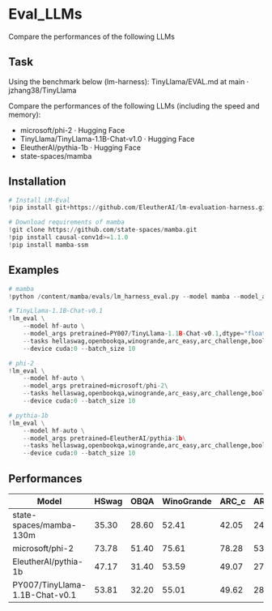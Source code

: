 # Eval_LLMs
Compare the performances of the following LLMs

## Task
Using the benchmark below (lm-harness):
TinyLlama/EVAL.md at main · jzhang38/TinyLlama 

Compare the performances of the following LLMs (including the speed and memory):
- microsoft/phi-2 · Hugging Face
- TinyLlama/TinyLlama-1.1B-Chat-v1.0 · Hugging Face
- EleutherAI/pythia-1b · Hugging Face
- state-spaces/mamba 

## Installation
```python
# Install LM-Eval
!pip install git+https://github.com/EleutherAI/lm-evaluation-harness.git@big-refactor

# Download requirements of mamba 
!git clone https://github.com/state-spaces/mamba.git
!pip install causal-conv1d>=1.1.0
!pip install mamba-ssm
```

## Examples
```python
# mamba
!python /content/mamba/evals/lm_harness_eval.py --model mamba --model_args pretrained=state-spaces/mamba-130m --tasks hellaswag,openbookqa,winogrande,arc_easy,arc_challenge,boolq,piqa --device cuda:0 --batch_size 10 

# TinyLlama-1.1B-Chat-v0.1
!lm_eval \
    --model hf-auto \
    --model_args pretrained=PY007/TinyLlama-1.1B-Chat-v0.1,dtype="float" \
    --tasks hellaswag,openbookqa,winogrande,arc_easy,arc_challenge,boolq,piqa\
    --device cuda:0 --batch_size 10

# phi-2
!lm_eval \
    --model hf-auto \
    --model_args pretrained=microsoft/phi-2\
    --tasks hellaswag,openbookqa,winogrande,arc_easy,arc_challenge,boolq,piqa\
    --device cuda:0 --batch_size 10

# pythia-1b
!lm_eval \
    --model hf-auto \
    --model_args pretrained=EleutherAI/pythia-1b\
    --tasks hellaswag,openbookqa,winogrande,arc_easy,arc_challenge,boolq,piqa\
    --device cuda:0 --batch_size 10
```
## Performances
| Model                                         | HSwag | OBQA | WinoGrande | ARC_c | ARC_e | boolq | piqa | avg   |
|-----------------------------------------------|-------|------|---------|-------|-------|-------|------|-------|
| state-spaces/mamba-130m                | 35.30 | 28.60 | 52.41   | 42.05 | 24.23 | 55.14 | 63.33| 43.01 |
| microsoft/phi-2                     | 73.78 | 51.40 | 75.61   | 78.28 | 53.92 | 83.55 | 79.22| 70.82 |
| EleutherAI/pythia-1b                | 47.17 | 31.40 | 53.59   | 49.07 | 27.05 | 60.80 | 69.42| 48.36 |
| PY007/TinyLlama-1.1B-Chat-v0.1      | 53.81 | 32.20 | 55.01   | 49.62 | 28.67 | 58.04 | 69.64| 49.57 |


<!-- mamba (pretrained=state-spaces/mamba-130m), gen_kwargs: (), limit: None, num_fewshot: None, batch_size: 10
|    Tasks    |Version|Filter|n-shot| Metric |Value |   |Stderr|
|-------------|-------|------|-----:|--------|-----:|---|-----:|
|arc_challenge|Yaml   |none  |     0|acc     |0.1962|±  |0.0116|
|             |       |none  |     0|acc_norm|0.2423|±  |0.0125|
|arc_easy     |Yaml   |none  |     0|acc     |0.4798|±  |0.0103|
|             |       |none  |     0|acc_norm|0.4205|±  |0.0101|
|boolq        |Yaml   |none  |     0|acc     |0.5514|±  |0.0087|
|hellaswag    |Yaml   |none  |     0|acc     |0.3078|±  |0.0046|
|             |       |none  |     0|acc_norm|0.3530|±  |0.0048|
|openbookqa   |Yaml   |none  |     0|acc     |0.1680|±  |0.0167|
|             |       |none  |     0|acc_norm|0.2860|±  |0.0202|
|piqa         |Yaml   |none  |     0|acc     |0.6469|±  |0.0112|
|             |       |none  |     0|acc_norm|0.6333|±  |0.0112|
|winogrande   |Yaml   |none  |     0|acc     |0.5241|±  |0.0140|

hf-auto (pretrained=microsoft/phi-2), gen_kwargs: (), limit: None, num_fewshot: None, batch_size: 10
|    Tasks    |Version|Filter|n-shot| Metric |Value |   |Stderr|
|-------------|-------|------|-----:|--------|-----:|---|-----:|
|arc_challenge|Yaml   |none  |     0|acc     |0.5290|±  |0.0146|
|             |       |none  |     0|acc_norm|0.5392|±  |0.0146|
|arc_easy     |Yaml   |none  |     0|acc     |0.8001|±  |0.0082|
|             |       |none  |     0|acc_norm|0.7828|±  |0.0085|
|boolq        |Yaml   |none  |     0|acc     |0.8355|±  |0.0065|
|hellaswag    |Yaml   |none  |     0|acc     |0.5577|±  |0.0050|
|             |       |none  |     0|acc_norm|0.7378|±  |0.0044|
|openbookqa   |Yaml   |none  |     0|acc     |0.4040|±  |0.0220|
|             |       |none  |     0|acc_norm|0.5140|±  |0.0224|
|piqa         |Yaml   |none  |     0|acc     |0.7862|±  |0.0096|
|             |       |none  |     0|acc_norm|0.7922|±  |0.0095|
|winogrande   |Yaml   |none  |     0|acc     |0.7561|±  |0.0121|


hf-auto (pretrained=EleutherAI/pythia-1b), gen_kwargs: (), limit: None, num_fewshot: None, batch_size: 1
|    Tasks    |Version|Filter|n-shot| Metric |Value |   |Stderr|
|-------------|-------|------|-----:|--------|-----:|---|-----:|
|arc_challenge|Yaml   |none  |     0|acc     |0.2432|±  |0.0125|
|             |       |none  |     0|acc_norm|0.2705|±  |0.0130|
|arc_easy     |Yaml   |none  |     0|acc     |0.5703|±  |0.0102|
|             |       |none  |     0|acc_norm|0.4907|±  |0.0103|
|boolq        |Yaml   |none  |     0|acc     |0.6080|±  |0.0085|
|hellaswag    |Yaml   |none  |     0|acc     |0.3773|±  |0.0048|
|             |       |none  |     0|acc_norm|0.4717|±  |0.0050|
|openbookqa   |Yaml   |none  |     0|acc     |0.1860|±  |0.0174|
|             |       |none  |     0|acc_norm|0.3140|±  |0.0208|
|piqa         |Yaml   |none  |     0|acc     |0.7084|±  |0.0106|
|             |       |none  |     0|acc_norm|0.6942|±  |0.0107|
|winogrande   |Yaml   |none  |     0|acc     |0.5359|±  |0.0140|


hf-auto (pretrained=PY007/TinyLlama-1.1B-Chat-v0.1,dtype=float), gen_kwargs: (), limit: None, num_fewshot: None, batch_size: 10
|    Tasks    |Version|Filter|n-shot| Metric |Value |   |Stderr|
|-------------|-------|------|-----:|--------|-----:|---|-----:|
|arc_challenge|Yaml   |none  |     0|acc     |0.2560|±  |0.0128|
|             |       |none  |     0|acc_norm|0.2867|±  |0.0132|
|arc_easy     |Yaml   |none  |     0|acc     |0.5341|±  |0.0102|
|             |       |none  |     0|acc_norm|0.4962|±  |0.0103|
|boolq        |Yaml   |none  |     0|acc     |0.5804|±  |0.0086|
|hellaswag    |Yaml   |none  |     0|acc     |0.4206|±  |0.0049|
|             |       |none  |     0|acc_norm|0.5381|±  |0.0050|
|openbookqa   |Yaml   |none  |     0|acc     |0.2520|±  |0.0194|
|             |       |none  |     0|acc_norm|0.3220|±  |0.0209|
|piqa         |Yaml   |none  |     0|acc     |0.6959|±  |0.0107|
|             |       |none  |     0|acc_norm|0.6964|±  |0.0107|
|winogrande   |Yaml   |none  |     0|acc     |0.5501|±  |0.0140| -->
